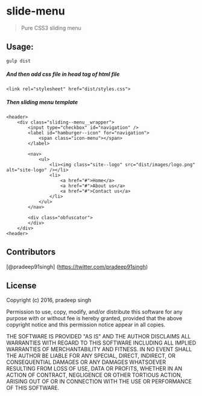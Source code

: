 # slide-menu
> Pure CSS3 sliding menu

## Usage:
```
gulp dist

```
##### And then add css file in head tag of html file
```
<link rel="stylesheet" href="dist/styles.css">
```
##### Then sliding menu template

```
<header>
	<div class="sliding--menu__wrapper">
		<input type="checkbox" id="navigation" />        
		<label id="hamburger--icon" for="navigation">
			<span class="icon-menu"></span>
		</label>      
	
		<nav>
			<ul>
				<li><img class="site--logo" src="dist/images/logo.png" alt="site-logo" /></li>        
				<li>
					<a href="#">Home</a>
					<a href="#">About us</a>
					<a href="#">Contact us</a>
				</li>
			</ul>
		</nav>
		
		<div class="obfuscator">
		</div>        
	</div>
<header>
```

## Contributors
[@pradeep91singh] (https://twitter.com/pradeep91singh)

## License
Copyright (c) 2016, pradeep singh

Permission to use, copy, modify, and/or distribute this software for any
purpose with or without fee is hereby granted, provided that the above
copyright notice and this permission notice appear in all copies.

THE SOFTWARE IS PROVIDED "AS IS" AND THE AUTHOR DISCLAIMS ALL WARRANTIES
WITH REGARD TO THIS SOFTWARE INCLUDING ALL IMPLIED WARRANTIES OF
MERCHANTABILITY AND FITNESS. IN NO EVENT SHALL THE AUTHOR BE LIABLE FOR
ANY SPECIAL, DIRECT, INDIRECT, OR CONSEQUENTIAL DAMAGES OR ANY DAMAGES
WHATSOEVER RESULTING FROM LOSS OF USE, DATA OR PROFITS, WHETHER IN AN
ACTION OF CONTRACT, NEGLIGENCE OR OTHER TORTIOUS ACTION, ARISING OUT OF
OR IN CONNECTION WITH THE USE OR PERFORMANCE OF THIS SOFTWARE.

